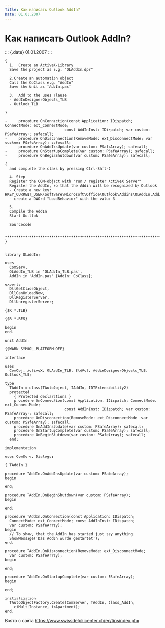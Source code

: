 ```yaml
---
Title: Как написать Outlook AddIn?
Date: 01.01.2007
---
```



Как написать Outlook AddIn?
===========================

::: {.date}
01.01.2007
:::

    { 
      1.  Create an ActiveX-Library 
      Save the project as e.g. "OLAddIn.dpr" 
     
      2.Create an automation object 
      Call the CoClass e.g. "AddIn" 
      Save the Unit as "AddIn.pas" 
     
      3.  Add to the uses clause 
      - AddInDesignerObjects_TLB 
      - Outlook_TLB 
     
    } 
     
    -     procedure OnConnection(const Application: IDispatch; ConnectMode: ext_ConnectMode; 
                               const AddInInst: IDispatch; var custom: PSafeArray); safecall; 
    -     procedure OnDisconnection(RemoveMode: ext_DisconnectMode; var custom: PSafeArray); safecall; 
    -     procedure OnAddInsUpdate(var custom: PSafeArray); safecall; 
    -     procedure OnStartupComplete(var custom: PSafeArray); safecall; 
    -     procedure OnBeginShutdown(var custom: PSafeArray); safecall; 
     
    { 
      and complete the class by pressing Ctrl-Shft-C 
     
      4. Step 
      Register the COM-object with "run / register ActiveX Server" 
      Register the AddIn, so that the Addin will be recognized by Outlook 
      - Create a new key: HKEY_CURRENT_USER\Software\Microsoft\Office\Outlook\Addins\OLAddIn.AddIn 
      - create a DWOrd "LoadBehavior" with the value 3 
     
      5.
      Compile the AddIn 
      Start Outllok 
     
      Sourcecode 
     
      ********************************************************************************* 
    } 
     
     
    library OLAddIn; 
     
    uses 
      ComServ, 
      OLAddIn_TLB in 'OLAddIn_TLB.pas', 
      AddIn in 'AddIn.pas' {AddIn: CoClass}; 
     
    exports 
      DllGetClassObject, 
      DllCanUnloadNow, 
      DllRegisterServer, 
      DllUnregisterServer; 
     
    {$R *.TLB} 
     
    {$R *.RES} 
     
    begin 
    end. 

    unit AddIn; 
     
    {$WARN SYMBOL_PLATFORM OFF} 
     
    interface 
     
    uses 
      ComObj, ActiveX, OLAddIn_TLB, StdVcl, AddinDesignerObjects_TLB, Outlook_TLB; 
     
    type 
      TAddIn = class(TAutoObject, IAddIn, IDTExtensibility2) 
      protected 
        { Protected declarations } 
        procedure OnConnection(const Application: IDispatch; ConnectMode: ext_ConnectMode; 
                               const AddInInst: IDispatch; var custom: PSafeArray); safecall; 
        procedure OnDisconnection(RemoveMode: ext_DisconnectMode; var custom: PSafeArray); safecall; 
        procedure OnAddInsUpdate(var custom: PSafeArray); safecall; 
        procedure OnStartupComplete(var custom: PSafeArray); safecall; 
        procedure OnBeginShutdown(var custom: PSafeArray); safecall; 
      end; 
     
    implementation 
     
    uses ComServ, Dialogs; 
     
    { TAddIn } 
     
    procedure TAddIn.OnAddInsUpdate(var custom: PSafeArray); 
    begin 
     
    end; 
     
    procedure TAddIn.OnBeginShutdown(var custom: PSafeArray); 
    begin 
     
    end; 
     
    procedure TAddIn.OnConnection(const Application: IDispatch; 
      ConnectMode: ext_ConnectMode; const AddInInst: IDispatch; 
      var custom: PSafeArray); 
    begin 
      // To show, that the AddIn has started just say anything 
      ShowMessage('Das AddIn wurde gestartet'); 
    end; 
     
    procedure TAddIn.OnDisconnection(RemoveMode: ext_DisconnectMode; 
      var custom: PSafeArray); 
    begin 
     
    end; 
     
    procedure TAddIn.OnStartupComplete(var custom: PSafeArray); 
    begin 
     
    end; 
     
    initialization 
      TAutoObjectFactory.Create(ComServer, TAddIn, Class_AddIn, 
        ciMultiInstance, tmApartment); 
    end. 

Взято с сайта <https://www.swissdelphicenter.ch/en/tipsindex.php>
